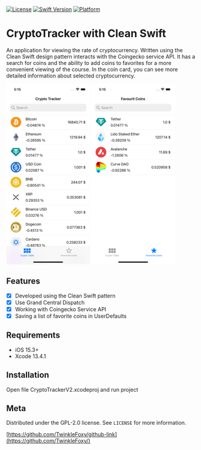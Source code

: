 
[![License][license-image]][license-url]
[![Swift Version][swift-image]][swift-url]
[![Platform](https://img.shields.io/cocoapods/p/LFAlertController.svg?style=flat)](https://www.apple.com)

# CryptoTracker with Clean Swift

An application for viewing the rate of cryptocurrency. Written using the Clean Swift design pattern interacts with the Coingecko service API. It has a search for coins and the ability to add coins to favorites for a more convenient viewing of the course. In the coin card, you can see more detailed information about selected cryptocurrency.

![ScreenShot][screenshot1-url]
![ScreenShot][screenshot2-url]

## Features

- [x] Developed using the Clean Swift pattern
- [x] Use Grand Central Dispatch
- [x] Working with Coingecko Service API
- [x] Saving a list of favorite coins in UserDefaults

## Requirements

- iOS 15.3+
- Xcode 13.4.1

## Installation

Open file CryptoTrackerV2.xcodeproj and run project

## Meta

Distributed under the GPL-2.0 license. See ``LICENSE`` for more information.

[https://github.com/TwinkleFoxy/github-link](https://github.com/TwinkleFoxy/)

[swift-image]:https://img.shields.io/badge/swift-5.0-orange.svg
[swift-url]: https://swift.org/
[license-url]: https://github.com/TwinkleFoxy/CryptoTracker_with_CleanSwift/blob/main/LICENSE
[license-image]: https://img.shields.io/github/license/TwinkleFoxy/CryptoTracker_with_CleanSwift?color=brightgreen
[license-url]: https://github.com/TwinkleFoxy/CryptoTracker_with_CleanSwift/blob/main/LICENSE
[screenshot1-url]: https://github.com/TwinkleFoxy/CryptoTracker_with_CleanSwift/blob/main/Screenshots/Screenshot1.png?raw=true
[screenshot2-url]: https://github.com/TwinkleFoxy/CryptoTracker_with_CleanSwift/blob/main/Screenshots/Screenshot2.png?raw=true
